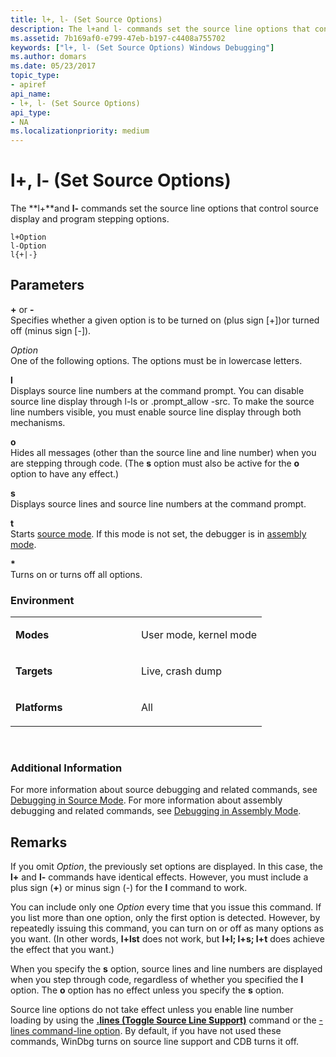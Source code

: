 ```yaml
---
title: l+, l- (Set Source Options)
description: The l+and l- commands set the source line options that control source display and program stepping options.
ms.assetid: 7b169af0-e799-47eb-b197-c4408a755702
keywords: ["l+, l- (Set Source Options) Windows Debugging"]
ms.author: domars
ms.date: 05/23/2017
topic_type:
- apiref
api_name:
- l+, l- (Set Source Options)
api_type:
- NA
ms.localizationpriority: medium
---
```


# l+, l- (Set Source Options)


The **l+**and **l-** commands set the source line options that control source display and program stepping options.

```dbgcmd
l+Option 
l-Option 
l{+|-} 
```

## <span id="ddk_cmd_set_source_options_dbg"></span><span id="DDK_CMD_SET_SOURCE_OPTIONS_DBG"></span>Parameters


<span id="_________or_-"></span><span id="_________OR_-"></span> **+** or **-**  
Specifies whether a given option is to be turned on (plus sign \[+\])or turned off (minus sign \[-\]).

<span id="_______Option______"></span><span id="_______option______"></span><span id="_______OPTION______"></span> *Option*   
One of the following options. The options must be in lowercase letters.

<span id="l"></span><span id="L"></span>**l**  
Displays source line numbers at the command prompt. You can disable source line display through l-ls or .prompt\_allow -src. To make the source line numbers visible, you must enable source line display through both mechanisms.

<span id="o"></span><span id="O"></span>**o**  
Hides all messages (other than the source line and line number) when you are stepping through code. (The **s** option must also be active for the **o** option to have any effect.)

<span id="s"></span><span id="S"></span>**s**  
Displays source lines and source line numbers at the command prompt.

<span id="t"></span><span id="T"></span>**t**  
Starts [source mode](debugging-in-source-mode.md). If this mode is not set, the debugger is in [assembly mode](debugging-in-assembly-mode.md).

<span id="_"></span>**\***  
Turns on or turns off all options.

### <span id="Environment"></span><span id="environment"></span><span id="ENVIRONMENT"></span>Environment

<table>
<colgroup>
<col width="50%" />
<col width="50%" />
</colgroup>
<tbody>
<tr class="odd">
<td align="left"><p><strong>Modes</strong></p></td>
<td align="left"><p>User mode, kernel mode</p></td>
</tr>
<tr class="even">
<td align="left"><p><strong>Targets</strong></p></td>
<td align="left"><p>Live, crash dump</p></td>
</tr>
<tr class="odd">
<td align="left"><p><strong>Platforms</strong></p></td>
<td align="left"><p>All</p></td>
</tr>
</tbody>
</table>

 

### <span id="Additional_Information"></span><span id="additional_information"></span><span id="ADDITIONAL_INFORMATION"></span>Additional Information

For more information about source debugging and related commands, see [Debugging in Source Mode](debugging-in-source-mode.md). For more information about assembly debugging and related commands, see [Debugging in Assembly Mode](debugging-in-assembly-mode.md).

Remarks
-------

If you omit *Option*, the previously set options are displayed. In this case, the **l+** and **l-** commands have identical effects. However, you must include a plus sign (**+**) or minus sign (-) for the **l** command to work.

You can include only one *Option* every time that you issue this command. If you list more than one option, only the first option is detected. However, by repeatedly issuing this command, you can turn on or off as many options as you want. (In other words, **l+lst** does not work, but **l+l; l+s; l+t** does achieve the effect that you want.)

When you specify the **s** option, source lines and line numbers are displayed when you step through code, regardless of whether you specified the **l** option. The **o** option has no effect unless you specify the **s** option.

Source line options do not take effect unless you enable line number loading by using the [**.lines (Toggle Source Line Support)**](-lines--toggle-source-line-support-.md) command or the [-lines command-line option](command-line-options.md). By default, if you have not used these commands, WinDbg turns on source line support and CDB turns it off.

 

 





